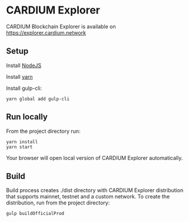 # CARDIUM Explorer

CARDIUM Blockchain Explorer is available on https://explorer.cardium.network

## Setup

Install [NodeJS](https://nodejs.org/en/download/)

Install [yarn](https://yarnpkg.com/lang/en/docs/install/)

Install gulp-cli:
```
yarn global add gulp-cli
```

## Run locally

From the project directory run:

```
yarn install 
yarn start
```

Your browser will open local version of CARDIUM Explorer automatically.

## Build

Build process creates ./dist directory with CARDIUM Explorer distribution that supports mainnet, testnet and a custom network. 
To create the distribution, run from the project directory:
```
gulp buildOfficialProd
```
